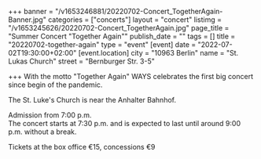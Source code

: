 +++
banner = "/v1653246881/20220702-Concert_TogetherAgain-Banner.jpg"
categories = ["concerts"]
layout = "concert"
listimg = "/v1653245626/20220702-Concert_TogetherAgain.jpg"
page_title = "Summer Concert \"Together Again\""
publish_date = ""
tags = []
title = "20220702-together-again"
type = "event"
[event]
date = "2022-07-02T19:30:00+02:00"
[event.location]
city = "10963 Berlin"
name = "St. Lukas Church"
street = "Bernburger Str. 3-5"

+++
With the motto "Together Again" WAYS celebrates the first big concert since begin of the pandemic.

The St. Luke's Church is near the Anhalter Bahnhof.

Admission from 7:00 p.m.    
The concert starts at 7:30 p.m. and is expected to last until around 9:00 p.m. without a break.

Tickets at the box office €15, concessions €9